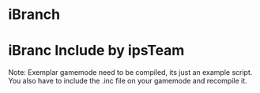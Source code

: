 # iBranch
iBranc Include by ipsTeam
===============================

Note: Exemplar gamemode need to be compiled, its just an example script.
You also have to include the .inc file on your gamemode and recompile it.
